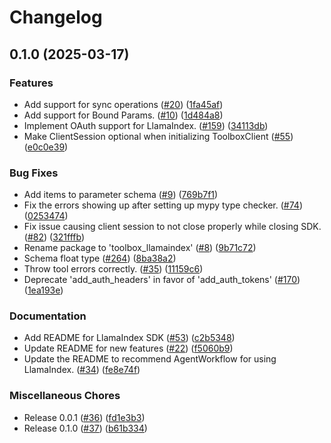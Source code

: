 # Changelog

## 0.1.0 (2025-03-17)


### Features

* Add support for sync operations ([#20](https://github.com/googleapis/genai-toolbox-llamaindex-python/issues/20)) ([1fa45af](https://github.com/googleapis/genai-toolbox-llamaindex-python/commit/1fa45afed49db863bf17641fb5984bf8ceb5a4c6))
* Add support for Bound Params. ([#10](https://github.com/googleapis/genai-toolbox-llamaindex-python/issues/10)) ([1d484a8](https://github.com/googleapis/genai-toolbox-llamaindex-python/commit/1d484a8daee5567d5a32d20ea492dbc125daf332))
* Implement OAuth support for LlamaIndex. ([#159](https://github.com/googleapis/genai-toolbox-llamaindex-python/issues/159)) ([34113db](https://github.com/googleapis/genai-toolbox-llamaindex-python/commit/34113db2f1556035ce6450971d3550629b552b68))
* Make ClientSession optional when initializing ToolboxClient ([#55](https://github.com/googleapis/genai-toolbox-llamaindex-python/issues/55)) ([e0c0e39](https://github.com/googleapis/genai-toolbox-llamaindex-python/commit/e0c0e39a3e39b0a4b717dcd6af8e4401eedbeaa4))


### Bug Fixes

* Add items to parameter schema ([#9](https://github.com/googleapis/genai-toolbox-llamaindex-python/issues/9)) ([769b7f1](https://github.com/googleapis/genai-toolbox-llamaindex-python/commit/769b7f1c86dd83c9cd5e19c8bd28890da6f6a6ae))
* Fix the errors showing up after setting up mypy type checker. ([#74](https://github.com/googleapis/genai-toolbox-llamaindex-python/issues/74)) ([0253474](https://github.com/googleapis/genai-toolbox-llamaindex-python/commit/0253474125152683521f9cad09fd368dbb22337d))
* Fix issue causing client session to not close properly while closing SDK. ([#82](https://github.com/googleapis/genai-toolbox-llamaindex-python/issues/82)) ([321fffb](https://github.com/googleapis/genai-toolbox-llamaindex-python/commit/321fffb9c66ddfdb66fbbd1959b02db0bee9d55c))
* Rename package to 'toolbox_llamaindex'  ([#8](https://github.com/googleapis/genai-toolbox-llamaindex-python/issues/8)) ([9b71c72](https://github.com/googleapis/genai-toolbox-llamaindex-python/commit/9b71c728a7887d783a027fc54367584e0ddd4489))
* Schema float type ([#264](https://github.com/googleapis/genai-toolbox-llamaindex-python/issues/264)) ([8ba38a2](https://github.com/googleapis/genai-toolbox-llamaindex-python/commit/8ba38a2fc61925a75c0809d77f5802342391dea7))
* Throw tool errors correctly. ([#35](https://github.com/googleapis/genai-toolbox-llamaindex-python/issues/35)) ([11159c6](https://github.com/googleapis/genai-toolbox-llamaindex-python/commit/11159c6ac9813d8da21888c70a8550518f64f3ce))
* Deprecate 'add_auth_headers' in favor of 'add_auth_tokens'  ([#170](https://github.com/googleapis/genai-toolbox-llamaindex-python/issues/170)) ([1ea193e](https://github.com/googleapis/genai-toolbox-llamaindex-python/commit/1ea193ebf5cd61cf800c108771c6e433d2473be5))


### Documentation

* Add README for LlamaIndex SDK ([#53](https://github.com/googleapis/genai-toolbox-llamaindex-python/issues/53)) ([c2b5348](https://github.com/googleapis/genai-toolbox-llamaindex-python/commit/c2b5348e389d61afec1f4c4e87551469b02316c9))
* Update README for new features ([#22](https://github.com/googleapis/genai-toolbox-llamaindex-python/issues/22)) ([f5060b9](https://github.com/googleapis/genai-toolbox-llamaindex-python/commit/f5060b9057329809073553c88ebd2e677db7b902))
* Update the README to recommend AgentWorkflow for using LlamaIndex. ([#34](https://github.com/googleapis/genai-toolbox-llamaindex-python/issues/34)) ([fe8e74f](https://github.com/googleapis/genai-toolbox-llamaindex-python/commit/fe8e74fb2c76af6598e6054914b03731c85a2741))


### Miscellaneous Chores

* Release 0.0.1 ([#36](https://github.com/googleapis/genai-toolbox-llamaindex-python/issues/36)) ([fd1e3b3](https://github.com/googleapis/genai-toolbox-llamaindex-python/commit/fd1e3b32d4a6c7d5cd8e6250feaa406d0ebd930d))
* Release 0.1.0 ([#37](https://github.com/googleapis/genai-toolbox-llamaindex-python/issues/37)) ([b61b334](https://github.com/googleapis/genai-toolbox-llamaindex-python/commit/b61b3342479a7b0120c18ee9f875515b3e066e3e))

